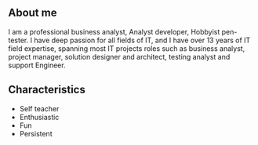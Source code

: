 ## About me

  I am a professional business analyst, Analyst developer, Hobbyist pen-tester.
  I have deep passion for all fields of IT, and I have over 13 years of IT field expertise, spanning most IT projects roles such as business analyst, project manager, solution designer and architect, testing analyst and support Engineer.

## Characteristics

- Self teacher
- Enthusiastic
- Fun
- Persistent
